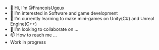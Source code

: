- 👋 Hi, I’m @FrancoisUgeux
- 👀 I’m interested in Software and game development
- 🌱 I’m currently learning to make mini-games on Unity(C#) and Unreal Engine(C++)
- 💞️ I’m looking to collaborate on ...
- 📫 How to reach me ...
 - Work in progress
<!---
FrancoisUgeux/FrancoisUgeux is a ✨ special ✨ repository because its `README.md` (this file) appears on your GitHub profile.
You can click the Preview link to take a look at your changes.
--->
